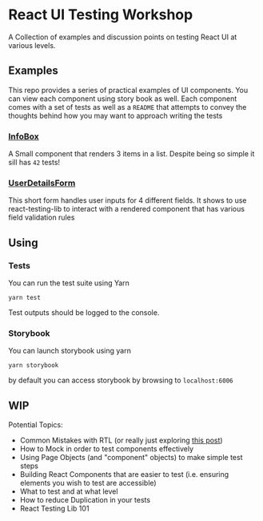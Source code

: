 # React UI Testing Workshop
A Collection of examples and discussion points on testing React UI at various levels.

## Examples

This repo provides a series of practical examples of UI components. You can view each component using story book as well. Each component comes with a set of tests as well as a `README` that attempts to convey the thoughts behind how you may want to approach writing the tests

### [InfoBox](https://github.com/AdamSlack/react-ui-testing-workshop/tree/main/sandbox/src/components/InfoBox)

A Small component that renders 3 items in a list. Despite being so simple it sill has `42` tests!

### [UserDetailsForm](https://github.com/AdamSlack/react-ui-testing-workshop/tree/main/sandbox/src/components/UserDetailsForm)

This short form handles user inputs for 4 different fields. It shows to use react-testing-lib to interact with a rendered component that has various field validation rules

## Using

### Tests

You can run the test suite using Yarn

```
yarn test
```

Test outputs should be logged to the console.

### Storybook

You can launch storybook using yarn

```
yarn storybook
```

by default you can access storybook by browsing to `localhost:6006`

## WIP

Potential Topics:
- Common Mistakes with RTL (or really just exploring [this post](https://kentcdodds.com/blog/common-mistakes-with-react-testing-library))
- How to Mock in order to test components effectively
- Using Page Objects (and "component" objects) to make simple test steps
- Building React Components that are easier to test (i.e. ensuring elements you wish to test are accessible)
- What to test and at what level
- How to reduce Duplication in your tests
- React Testing Lib 101
